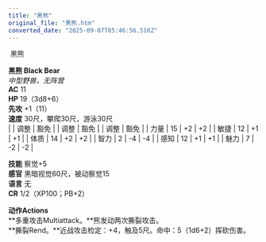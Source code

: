 ```yaml
---
title: "黑熊"
original_file: "黑熊.htm"
converted_date: "2025-09-07T05:46:56.516Z"
---
```


﻿ 黑熊   

****黑熊 Black Bear****  
*中型野兽，无阵营*  
**AC** 11  
**HP** 19（3d8+6）  
**先攻** +1（11）  
**速度** 30尺，攀爬30尺，游泳30尺  
|  | 调整 | 豁免 |  | 调整 | 豁免 |  | 调整 | 豁免 |
| 力量 | 15 | +2 | +2 |  | 敏捷 | 12 | +1 | +1 |  | 体质 | 14 | +2 | +2 |
| 智力 | 2 | -4 | -4 |  | 感知 | 12 | +1 | +1 |  | 魅力 | 7 | -2 | -2 |

**技能** 察觉+5  
**感官** 黑暗视觉60尺，被动察觉15  
**语言** 无  
**CR** 1/2（XP100；PB+2）

****动作Actions****  
**多重攻击Multiattack。**熊发动两次撕裂攻击。  
**撕裂Rend。**近战攻击检定：+4，触及5尺。命中：5（1d6+2）挥砍伤害。